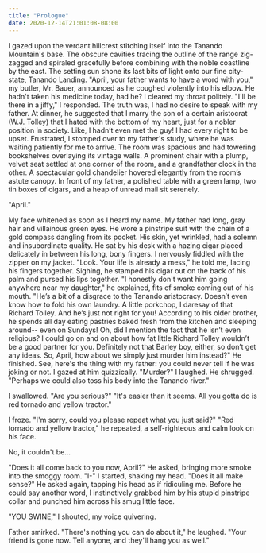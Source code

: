 ```yaml
---
title: "Prologue"
date: 2020-12-14T21:01:08-08:00
---
```


I gazed upon the verdant hillcrest stitching itself into the Tanando Mountain's base. The obscure cavities tracing the outline of the range zig-zagged and spiraled gracefully before combining with the noble coastline by the east. The setting sun shone its last bits of light onto our fine city-state, Tanando Landing.
"April, your father wants to have a word with you," my butler, Mr. Bauer, announced as he coughed violently into his elbow. He hadn't taken his medicine today, had he? I cleared my throat politely. "I'll be there in a jiffy," I responded. The truth was, I had no desire to speak with my father. At dinner, he suggested that I marry the son of a certain aristocrat (W.J. Tolley) that I hated with the bottom of my heart, just for a nobler position in society. Like, I hadn’t even met the guy! I had every right to be upset.
Frustrated, I stomped over to my father's study, where he was waiting patiently for me to arrive. The room was spacious and had towering bookshelves overlaying its vintage walls. A prominent chair with a plump, velvet seat settled at one corner of the room, and a grandfather clock in the other. A spectacular gold chandelier hovered elegantly from the room’s astute canopy. In front of my father, a polished table with a green lamp, two tin boxes of cigars, and a heap of unread mail sit serenely.

"April."

My face whitened as soon as I heard my name. My father had long, gray hair and villainous green eyes. He wore a pinstripe suit with the chain of a gold compass dangling from its pocket. His skin, yet wrinkled, had a solemn and insubordinate quality. He sat by his desk with a hazing cigar placed delicately in between his long, bony fingers.
I nervously fiddled with the zipper on my jacket. "Look. Your life is already a mess," he told me, lacing his fingers together. Sighing, he stamped his cigar out on the back of his palm and pursed his lips together.
"I honestly don't want him going anywhere near my daughter," he explained, fits of smoke coming out of his mouth. "He’s a bit of a disgrace to the Tanando aristocracy. Doesn’t even know how to fold his own laundry. A little porkchop, I daresay of that Richard Tolley. And he’s just not right for you! According to his older brother, he spends all day eating pastries baked fresh from the kitchen and sleeping around-- even on Sundays! Oh, did I mention the fact that he isn’t even religious? I could go on and on about how fat little Richard Tolley wouldn’t be a good partner for you. Definitely not that Barley boy, either, so don’t get any ideas. So, April, how about we simply just murder him instead?" He finished.
See, here's the thing with my father: you could never tell if he was joking or not.
I gazed at him quizzically. "Murder?" I laughed.
He shrugged. "Perhaps we could also toss his body into the Tanando river."

I swallowed. "Are you serious?"
"It's easier than it seems. All you gotta do is red tornado and yellow tractor."

I froze. "I'm sorry, could you please repeat what you just said?"
"Red tornado and yellow tractor," he repeated, a self-righteous and calm look on his face.

No, it couldn't be...

"Does it all come back to you now, April?" He asked, bringing more smoke into the smoggy room. "I-" I started, shaking my head. "Does it all make sense?" He asked again, tapping his head as if ridiculing me. Before he could say another word, I instinctively grabbed him by his stupid pinstripe collar and punched him across his smug little face.

"YOU SWINE," I shouted, my voice quivering.

Father smirked. "There's nothing you can do about it," he laughed. "Your friend is gone now. Tell anyone, and they'll hang you as well."
